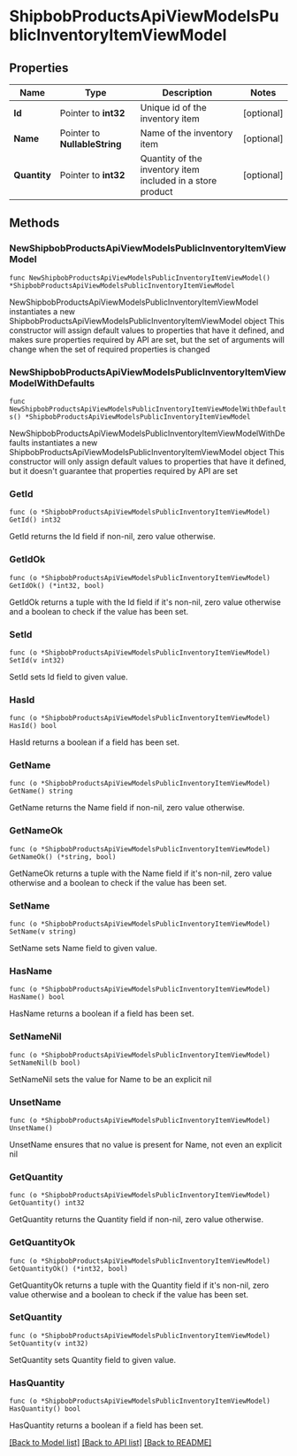 # ShipbobProductsApiViewModelsPublicInventoryItemViewModel

## Properties

Name | Type | Description | Notes
------------ | ------------- | ------------- | -------------
**Id** | Pointer to **int32** | Unique id of the inventory item | [optional] 
**Name** | Pointer to **NullableString** | Name of the inventory item | [optional] 
**Quantity** | Pointer to **int32** | Quantity of the inventory item included in a store product | [optional] 

## Methods

### NewShipbobProductsApiViewModelsPublicInventoryItemViewModel

`func NewShipbobProductsApiViewModelsPublicInventoryItemViewModel() *ShipbobProductsApiViewModelsPublicInventoryItemViewModel`

NewShipbobProductsApiViewModelsPublicInventoryItemViewModel instantiates a new ShipbobProductsApiViewModelsPublicInventoryItemViewModel object
This constructor will assign default values to properties that have it defined,
and makes sure properties required by API are set, but the set of arguments
will change when the set of required properties is changed

### NewShipbobProductsApiViewModelsPublicInventoryItemViewModelWithDefaults

`func NewShipbobProductsApiViewModelsPublicInventoryItemViewModelWithDefaults() *ShipbobProductsApiViewModelsPublicInventoryItemViewModel`

NewShipbobProductsApiViewModelsPublicInventoryItemViewModelWithDefaults instantiates a new ShipbobProductsApiViewModelsPublicInventoryItemViewModel object
This constructor will only assign default values to properties that have it defined,
but it doesn't guarantee that properties required by API are set

### GetId

`func (o *ShipbobProductsApiViewModelsPublicInventoryItemViewModel) GetId() int32`

GetId returns the Id field if non-nil, zero value otherwise.

### GetIdOk

`func (o *ShipbobProductsApiViewModelsPublicInventoryItemViewModel) GetIdOk() (*int32, bool)`

GetIdOk returns a tuple with the Id field if it's non-nil, zero value otherwise
and a boolean to check if the value has been set.

### SetId

`func (o *ShipbobProductsApiViewModelsPublicInventoryItemViewModel) SetId(v int32)`

SetId sets Id field to given value.

### HasId

`func (o *ShipbobProductsApiViewModelsPublicInventoryItemViewModel) HasId() bool`

HasId returns a boolean if a field has been set.

### GetName

`func (o *ShipbobProductsApiViewModelsPublicInventoryItemViewModel) GetName() string`

GetName returns the Name field if non-nil, zero value otherwise.

### GetNameOk

`func (o *ShipbobProductsApiViewModelsPublicInventoryItemViewModel) GetNameOk() (*string, bool)`

GetNameOk returns a tuple with the Name field if it's non-nil, zero value otherwise
and a boolean to check if the value has been set.

### SetName

`func (o *ShipbobProductsApiViewModelsPublicInventoryItemViewModel) SetName(v string)`

SetName sets Name field to given value.

### HasName

`func (o *ShipbobProductsApiViewModelsPublicInventoryItemViewModel) HasName() bool`

HasName returns a boolean if a field has been set.

### SetNameNil

`func (o *ShipbobProductsApiViewModelsPublicInventoryItemViewModel) SetNameNil(b bool)`

 SetNameNil sets the value for Name to be an explicit nil

### UnsetName
`func (o *ShipbobProductsApiViewModelsPublicInventoryItemViewModel) UnsetName()`

UnsetName ensures that no value is present for Name, not even an explicit nil
### GetQuantity

`func (o *ShipbobProductsApiViewModelsPublicInventoryItemViewModel) GetQuantity() int32`

GetQuantity returns the Quantity field if non-nil, zero value otherwise.

### GetQuantityOk

`func (o *ShipbobProductsApiViewModelsPublicInventoryItemViewModel) GetQuantityOk() (*int32, bool)`

GetQuantityOk returns a tuple with the Quantity field if it's non-nil, zero value otherwise
and a boolean to check if the value has been set.

### SetQuantity

`func (o *ShipbobProductsApiViewModelsPublicInventoryItemViewModel) SetQuantity(v int32)`

SetQuantity sets Quantity field to given value.

### HasQuantity

`func (o *ShipbobProductsApiViewModelsPublicInventoryItemViewModel) HasQuantity() bool`

HasQuantity returns a boolean if a field has been set.


[[Back to Model list]](../README.md#documentation-for-models) [[Back to API list]](../README.md#documentation-for-api-endpoints) [[Back to README]](../README.md)


